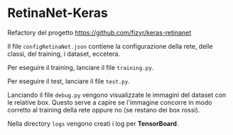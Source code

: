 # RetinaNet-Keras

Refactory del progetto 
https://github.com/fizyr/keras-retinanet

Il file `configRetinaNet.json` contiene la configurazione della rete, delle classi, del training, i dataset, eccetera.

Per eseguire il training, lanciare il file `training.py`.

Per eseguire il test, lanciare il file `test.py`.

Lanciando il file `debug.py` vengono visualizzate le immagini del dataset con le relative box. Questo serve a capire se l'immagine concorre in modo corretto al training della rete oppure no (se restano dei box rossi).

Nella directory `logs` vengono creati i log per **TensorBoard**.